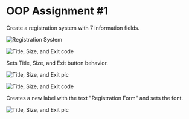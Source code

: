 # OOP Assignment #1
Create a registration system with 7 information fields.


![Registration System](http://i.imgur.com/TdEzSgV.png)


![Title, Size, and Exit code](http://i.imgur.com/zCYpLO1.png)

Sets Title, Size, and Exit button behavior.

![Title, Size, and Exit pic](http://i.imgur.com/SnoKwd4.png)


![Title, Size, and Exit code](http://i.imgur.com/KOcikBt.png)

Creates a new label with the text "Registration Form" and sets the font.

![Title, Size, and Exit pic](http://i.imgur.com/MUSrkej.png)
